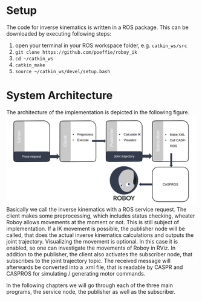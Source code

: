 # Setup
The code for inverse kinematics is written in a ROS package. This can be downloaded by executing following steps:

1. open your terminal in your ROS workspace folder, e.g. `catkin_ws/src`
2. `git clone https://github.com/poeffie/roboy_ik`
3. `cd ~/catkin_ws`
4. `catkin_make`
5. `source ~/catkin_ws/devel/setup.bash`

# System Architecture
The architecture of the implementation is depicted in the following figure.
![Screenshot](img/architecture.png)
Basically we call the inverse kinematics with a ROS service request. The client makes some preprocessing, which includes status checking, wheater Roboy allows movements at the moment or not. This is still subject of implementation. If a IK movement is possible, the publisher node will be called, that does the actual inverse kinematics calculations and outputs the joint trajectory. Visualizing the movement is optional. In this case it is enabled, so one can investigate the movements of Roboy in RViz. In addition to the publisher, the client also activates the subscriber node, that subscribes to the joint trajectory topic. The received message will afterwards be converted into a .xml file, that is readable by CASPR and CASPROS for simulating / generating motor commands.

In the following chapters we will go through each of the three main programs, the service node, the publisher as well as the subscriber.

